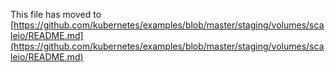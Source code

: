 This file has moved to [https://github.com/kubernetes/examples/blob/master/staging/volumes/scaleio/README.md](https://github.com/kubernetes/examples/blob/master/staging/volumes/scaleio/README.md)
